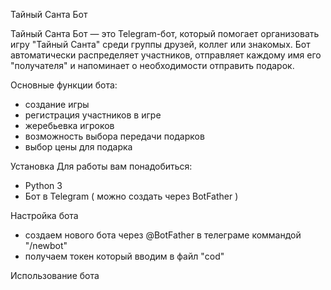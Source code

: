Тайный Санта Бот

Тайный Санта Бот — это Telegram-бот, который помогает организовать игру "Тайный Санта" среди группы друзей, коллег или знакомых. Бот автоматически распределяет участников, отправляет каждому имя его "получателя" и напоминает о необходимости отправить подарок.

Основные функции бота:
- создание игры
- регистрация участников в игре
- жеребьевка игроков
- возможность выбора передачи подарков
- выбор цены для подарка

Установка
Для работы вам понадобиться:
- Python 3
- Бот в Telegram ( можно создать через BotFather )

Настройка бота
- создаем нового бота через @BotFather в телеграме коммандой "/newbot"
- получаем токен который вводим в файл "cod"

Использование бота
